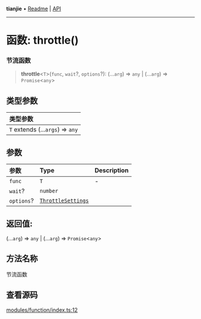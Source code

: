 **tianjie** • [Readme](../README.md) \| [API](../globals.md)

***

# 函数: throttle()

### 节流函数

<a id="undefined" name="undefined"></a>

> **throttle**\<`T`\>(`func`, `wait`?, `options`?): (...`arg`) => `any` \| (...`arg`) => `Promise`\<`any`\>

## 类型参数

| 类型参数 |
| :------ |
| `T` extends (...`args`) => `any` |

## 参数

| 参数 | Type | Description |
| :------ | :------ | :------ |
| `func` | `T` | - |
| `wait`? | `number` |  |
| `options`? | [`ThrottleSettings`](../interfaces/ThrottleSettings.md) |  |

## 返回值:

(...`arg`) => `any` \| (...`arg`) => `Promise`\<`any`\>

## 方法名称

节流函数

## 查看源码

[modules/function/index.ts:12](https://github.com/hacxy/tianjie/blob/245b0df79651d6de91859938cd5e7b7a04797496/src/modules/function/index.ts#L12)
